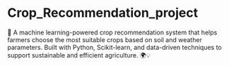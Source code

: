 # Crop_Recommendation_project
🌾 A machine learning-powered crop recommendation system that helps farmers choose the most suitable crops based on soil and weather parameters. Built with Python, Scikit-learn, and data-driven techniques to support sustainable and efficient agriculture. 🌍💡
